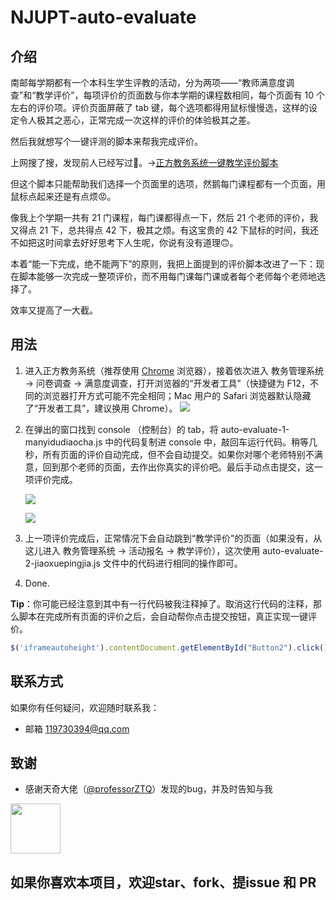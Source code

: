 # NJUPT-auto-evaluate

## 介绍
南邮每学期都有一个本科生学生评教的活动，分为两项——“教师满意度调查”和“教学评价”，每项评价的页面数与你本学期的课程数相同，每个页面有 10 个左右的评价项。评价页面屏蔽了 tab 键，每个选项都得用鼠标慢慢选，这样的设定令人极其之恶心，正常完成一次这样的评价的体验极其之差。

然后我就想写个一键评测的脚本来帮我完成评价。

上网搜了搜，发现前人已经写过🤪。→[正方教务系统一键教学评价脚本](https://chi.miantiao.me/zhengfang-yijian/)

但这个脚本只能帮助我们选择一个页面里的选项，然鹅每门课程都有一个页面，用鼠标点起来还是有点烦😡。

像我上个学期一共有 21 门课程，每门课都得点一下，然后 21 个老师的评价，我又得点 21 下，总共得点 42 下，极其之烦。有这宝贵的 42 下鼠标的时间，我还不如把这时间拿去好好思考下人生呢，你说有没有道理🙃。

本着“能一下完成，绝不能两下”的原则，我把上面提到的评价脚本改进了一下：现在脚本能够一次完成一整项评价，而不用每门课每门课或者每个老师每个老师地选择了。

效率又提高了一大截。

## 用法
1. 进入正方教务系统（推荐使用 [Chrome](https://www.google.cn/chrome/) 浏览器），接着依次进入 教务管理系统 -> 问卷调查 -> 满意度调查，打开浏览器的“开发者工具”（快捷键为 F12，不同的浏览器打开方式可能不完全相同；Mac 用户的 Safari 浏览器默认隐藏了“开发者工具”，建议换用 Chrome）。
![](https://s2.ax1x.com/2019/05/24/VissaV.png)

2. 在弹出的窗口找到 console （控制台）的 tab，将 auto-evaluate-1-manyidudiaocha.js 中的代码复制进 console 中，敲回车运行代码。稍等几秒，所有页面的评价自动完成，但不会自动提交。如果你对哪个老师特别不满意，回到那个老师的页面，去作出你真实的评价吧。最后手动点击提交，这一项评价完成。

   ![](https://s2.ax1x.com/2019/05/24/VisrV0.png)

   ![](https://s2.ax1x.com/2019/05/24/Vi64N6.png)

3. 上一项评价完成后，正常情况下会自动跳到“教学评价”的页面（如果没有，从这儿进入 教务管理系统 -> 活动报名 -> 教学评价），这次使用 auto-evaluate-2-jiaoxuepingjia.js 文件中的代码进行相同的操作即可。

4. Done.

**Tip**：你可能已经注意到其中有一行代码被我注释掉了。取消这行代码的注释，那么脚本在完成所有页面的评价之后，会自动帮你点击提交按钮，真正实现一键评价。

```javascript
$('iframeautoheight').contentDocument.getElementById("Button2").click()
```

## 联系方式
如果你有任何疑问，欢迎随时联系我：
- 邮箱 [119730394@qq.com](mailto:1197393094@qq.com)

## 致谢
- 感谢天奇大佬（[@professorZTQ](https://github.com/professorZTQ)）发现的bug，并及时告知与我

<a href="https://github.com/professorZTQ"><img src="https://avatars1.githubusercontent.com/u/50069922?s=400&v=4" width="80"/><a>

## 如果你喜欢本项目，欢迎star、fork、提issue 和 PR
